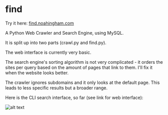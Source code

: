 find
====

Try it here:
[find.noahingham.com](http://noahingham.com/find/search)

A Python Web Crawler and Search Engine, using MySQL.

It is split up into two parts (crawl.py and find.py).

The web interface is currently very basic.

The search engine's sorting algorithm is not very complicated - it orders the sites per query based on the amount of pages that link to them.
I'll fix it when the website looks better.

The crawler ignores subdomains and it only looks at the default page. This leads to less specific results but a broader range.


Here is the CLI search interface, so far (see link for web interface):

![alt text](http://i.imgur.com/ujCKfuR.png)
